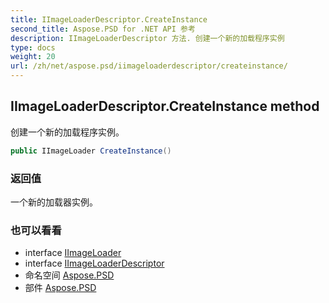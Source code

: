 ```yaml
---
title: IImageLoaderDescriptor.CreateInstance
second_title: Aspose.PSD for .NET API 参考
description: IImageLoaderDescriptor 方法. 创建一个新的加载程序实例
type: docs
weight: 20
url: /zh/net/aspose.psd/iimageloaderdescriptor/createinstance/
---
```

## IImageLoaderDescriptor.CreateInstance method

创建一个新的加载程序实例。

```csharp
public IImageLoader CreateInstance()
```

### 返回值

一个新的加载器实例。

### 也可以看看

* interface [IImageLoader](../../iimageloader/)
* interface [IImageLoaderDescriptor](../)
* 命名空间 [Aspose.PSD](../../iimageloaderdescriptor/)
* 部件 [Aspose.PSD](../../../)


